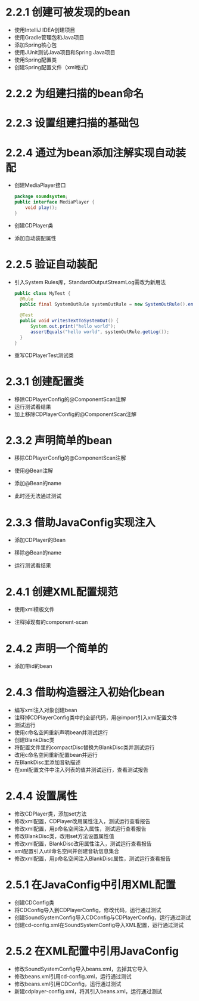 # 2.2.1 创建可被发现的bean
- 使用IntelliJ IDEA创建项目
- 使用Gradle管理包和Java项目
- 添加Spring核心包
- 使用JUnit测试Java项目和Spring Java项目
- 使用Spring配置类
- 创建Spring配置文件（xml格式）

# 2.2.2 为组建扫描的bean命名

# 2.2.3 设置组建扫描的基础包

# 2.2.4 通过为bean添加注解实现自动装配

- 创建MediaPlayer接口

  ```java
  package soundsystem;
  public interface MediaPlayer {
      void play();
  }
  ```

- 创建CDPlayer类

- 添加自动装配属性

# 2.2.5 验证自动装配

- 引入System Rules库，StandardOutputStreamLog需改为新用法

  ```java
  public class MyTest {
  	@Rule
  	public final SystemOutRule systemOutRule = new SystemOutRule().enableLog();

  	@Test
  	public void writesTextToSystemOut() {
  		System.out.print("hello world");
  		assertEquals("hello world", systemOutRule.getLog());
  	}
  }
  ```
- ​重写CDPlayerTest测试类

# 2.3.1 创建配置类

- 移除CDPlayerConfig的@ComponentScan注解
- 运行测试看结果
- 加上移除CDPlayerConfig的@ComponentScan注解

# 2.3.2 声明简单的bean

- 移除CDPlayerConfig的@ComponentScan注解

- 使用@Bean注解

- 添加@Bean的name

- 此时还无法通过测试

# 2.3.3 借助JavaConfig实现注入

- 添加CDPlayer的Bean

- 移除@Bean的name

- 运行测试看结果

# 2.4.1 创建XML配置规范

- 使用xml模板文件

- 注释掉现有的component-scan


# 2.4.2 声明一个简单的<bean>

- 添加带id的bean

# 2.4.3 借助构造器注入初始化bean

- 编写xml注入对象创建bean
- 注释掉CDPlayerConfig类中的全部代码，用@import引入xml配置文件
- 测试运行
- 使用c命名空间重新声明bean并测试运行
- 创建BlankDisc类
- 将配置文件里的compactDisc替换为BlankDisc类并测试运行
- 改用c命名空间重新配置bean并运行
- 在BlankDisc里添加音轨描述
- 在xml配置文件中注入列表的值并测试运行，查看测试报告 

# 2.4.4 设置属性
- 修改CDPlayer类，添加set方法
- 修改xml配置，CDPlayer改用属性注入，测试运行查看报告
- 修改xml配置，用p命名空间注入属性，测试运行查看报告
- 修改BlankDisc类，改用set方法设置属性值
- 修改xml配置，BlankDisc改用属性注入，测试运行查看报告
- xml配置引入util命名空间并创建音轨信息集合
- 修改xml配置，用p命名空间注入BlankDisc属性，测试运行查看报告

# 2.5.1 在JavaConfig中引用XML配置

- 创建CDConfig类
- 将CDConfig导入到CDPlayerConfig，修改代码，运行通过测试
- 创建SoundSystemConfig导入CDConfig与CDPlayerConfig，运行通过测试
- 创建cd-config.xml在SoundSystemConfig导入XML配置，运行通过测试

# 2.5.2 在XML配置中引用JavaConfig

- 修改SoundSystemConfig导入beans.xml，去掉其它导入
- 修改beans.xml引用cd-config.xml，运行通过测试
- 修改beans.xml引用CDConfig，运行通过测试
- 新建cdplayer-config.xml，将其引入beans.xml，运行通过测试
